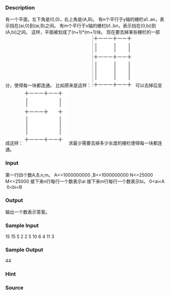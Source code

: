 
### Description
有一个平面，左下角是(0,0)，右上角是(A,B)。
有n个平行于y轴的栅栏a1..an，表示挡在(ai,0)到(ai,B)之间。
有m个平行于x轴的栅栏b1..bn，表示挡在(0,bi)到(A,bi)之间。
这样，平面被划成了(n+1)*(m+1)块。
现在要去掉某些栅栏的一部分，使得每一块都连通。
比如原来是这样：
![](/JudgeOnline/upload/201602/1.jpg)
可以去掉后变成这样：
![](/JudgeOnline/upload/201602/2(1).jpg)
求最少需要去掉多少长度的栅栏使得每一块都连通。
### Input
第一行四个数A,B,n,m。
A<=1000000000 ,B<=1000000000 N<=25000 M<=25000
接下来n行每行一个数表示ai
接下来m行每行一个数表示bi。
0<ai<A  0<bi<B 


### Output
输出一个数表示答案。


### Sample Input
15 15 5 2
2
5
10
6
4
11
3
### Sample Output
44
### Hint

### Source
